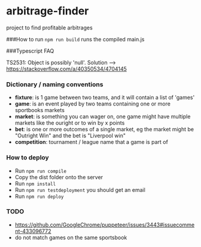 # arbitrage-finder
project to find profitable arbitrages 

###How to run
`npm run build` runs the compiled main.js

###Typescript FAQ

TS2531: Object is possibly 'null'.
Solution --> https://stackoverflow.com/a/40350534/4704145


### Dictionary / naming conventions

- **fixture**: is 1 game between two teams, and it will contain a list of 'games'
- **game**: is an event played by two teams containing one or more sportbooks markets
- **market**: is something you can wager on, one game might have multiple markets like the ouright or to win by x points
- **bet**: is one or more outcomes of a single market, eg the market might be "Outright Win" and the bet is "Liverpool win"
- **competition**: tournament / league name that a game is part of

### How to deploy
- Run `npm run compile`
- Copy the dist folder onto the server
- Run `npm install`
- Run `npm run testdeployment` you should get an email
- Run `npm run deploy`

### TODO
- https://github.com/GoogleChrome/puppeteer/issues/3443#issuecomment-433096772
- do not match games on the same sportsbook

